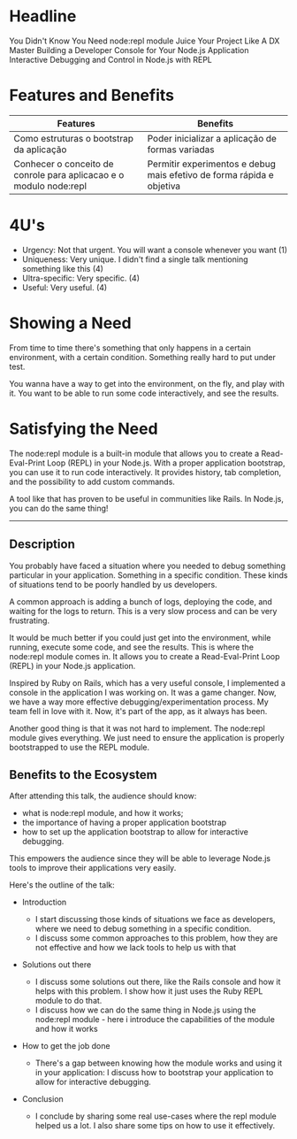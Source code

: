 # Headline

You Didn't Know You Need node:repl module
Juice Your Project Like A DX Master
Building a Developer Console for Your Node.js Application
Interactive Debugging and Control in Node.js with REPL

# Features and Benefits

| Features | Benefits |
| --- | --- |
| Como estruturas o bootstrap da aplicação | Poder inicializar a aplicação de formas variadas |
| Conhecer o conceito de conrole para aplicacao e o modulo node:repl | Permitir experimentos e debug mais efetivo de forma rápida e objetiva |

# 4U's

- Urgency: Not that urgent. You will want a console whenever you want (1)
- Uniqueness: Very unique. I didn't find a single talk mentioning something like this (4)
- Ultra-specific: Very specific. (4)
- Useful: Very useful. (4)

# Showing a Need

From time to time there's something that only happens in a certain environment, with a certain condition. Something
really hard to put under test.

You wanna have a way to get into the environment, on the fly, and play with it. You want to be able to run some code 
interactively, and see the results.

# Satisfying the Need

The node:repl module is a built-in module that allows you to create a Read-Eval-Print Loop (REPL) in your Node.js. With
a proper application bootstrap, you can use it to run code interactively. It provides history, tab completion, and the
possibility to add custom commands.

A tool like that has proven to be useful in communities like Rails. In Node.js, you can do the same thing!

---

## Description

You probably have faced a situation where you needed to debug something particular in your application. Something in a specific condition. These kinds of situations tend to be poorly handled by us developers.

A common approach is adding a bunch of logs, deploying the code, and waiting for the logs to return. This is a very slow process and can be very frustrating.

It would be much better if you could just get into the environment, while running, execute some code, and see the results. This is where the node:repl module comes in. It allows you to create a Read-Eval-Print Loop (REPL) in your Node.js application.

Inspired by Ruby on Rails, which has a very useful console, I implemented a console in the application I was working on. It was a game changer. Now, we have a way more effective debugging/experimentation process. My team fell in love with it. Now, it's part of the app, as it always has been.

Another good thing is that it was not hard to implement. The node:repl module gives everything. We just need to ensure the application is properly bootstrapped to use the REPL module.

## Benefits to the Ecosystem

After attending this talk, the audience should know:

- what is node:repl module, and how it works;
- the importance of having a proper application bootstrap
- how to set up the application bootstrap to allow for interactive debugging.

This empowers the audience since they will be able to leverage Node.js tools to improve their applications very easily.

Here's the outline of the talk:

- Introduction
    - I start discussing those kinds of situations we face as developers, where we need to debug something in a specific
        condition.
    - I discuss some common approaches to this problem, how they are not effective and how we lack tools to help us
        with that

- Solutions out there
    - I discuss some solutions out there, like the Rails console and how it helps with this problem. I show how it just uses the Ruby REPL module to do that.
    - I discuss how we can do the same thing in Node.js using the node:repl module - here i introduce the capabilities of the module and how it works

- How to get the job done
    - There's a gap between knowing how the module works and using it in your application: I discuss how to bootstrap your application to allow for interactive debugging.

- Conclusion
    - I conclude by sharing some real use-cases where the repl module helped us a lot. I also share some tips on how to use it effectively.
